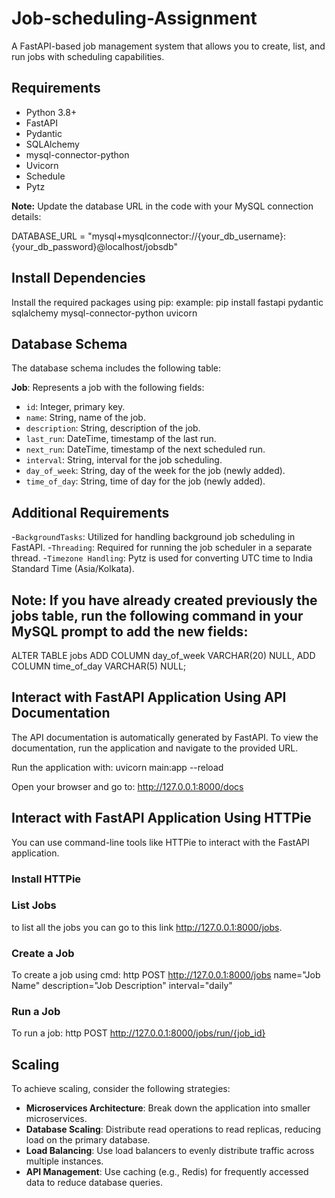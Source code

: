 # Job-scheduling-Assignment


A FastAPI-based job management system that allows you to create, list, and run jobs with scheduling capabilities.

## Requirements

- Python 3.8+
- FastAPI
- Pydantic
- SQLAlchemy
- mysql-connector-python
- Uvicorn
- Schedule
- Pytz

**Note:** Update the database URL in the code with your MySQL connection details:

DATABASE_URL = "mysql+mysqlconnector://{your_db_username}:{your_db_password}@localhost/jobsdb"


## Install Dependencies

Install the required packages using pip:
example: pip install fastapi pydantic sqlalchemy mysql-connector-python uvicorn


## Database Schema

The database schema includes the following table:

**Job**: Represents a job with the following fields:
- `id`: Integer, primary key.
- `name`: String, name of the job.
- `description`: String, description of the job.
- `last_run`: DateTime, timestamp of the last run.
- `next_run`: DateTime, timestamp of the next scheduled run.
- `interval`: String, interval for the job scheduling.
- `day_of_week`: String, day of the week for the job (newly added).
- `time_of_day`: String, time of day for the job (newly added).

## Additional Requirements
-`BackgroundTasks`: Utilized for handling background job scheduling in FastAPI.
-`Threading`: Required for running the job scheduler in a separate thread.
-`Timezone Handling`: Pytz is used for converting UTC time to India Standard Time (Asia/Kolkata).

## Note: If you have already created previously the jobs table, run the following command in your MySQL prompt to add the new fields:
ALTER TABLE jobs
ADD COLUMN day_of_week VARCHAR(20) NULL,
ADD COLUMN time_of_day VARCHAR(5) NULL;

##  Interact with FastAPI Application Using API Documentation

The API documentation is automatically generated by FastAPI. To view the documentation, run the application and navigate to the provided URL.

Run the application with:
uvicorn main:app --reload

Open your browser and go to: http://127.0.0.1:8000/docs


## Interact with FastAPI Application Using HTTPie

You can use command-line tools like HTTPie to interact with the FastAPI application.

### Install HTTPie

### List Jobs 
 to list all the jobs you can go to this link http://127.0.0.1:8000/jobs.

### Create a Job 
To create a job using cmd: http POST http://127.0.0.1:8000/jobs name="Job Name" description="Job Description" interval="daily"

### Run a Job
To run a job:
http POST http://127.0.0.1:8000/jobs/run/{job_id}


## Scaling

To achieve scaling, consider the following strategies:

- **Microservices Architecture**: Break down the application into smaller microservices.
- **Database Scaling**: Distribute read operations to read replicas, reducing load on the primary database.
- **Load Balancing**: Use load balancers to evenly distribute traffic across multiple instances.
- **API Management**: Use caching (e.g., Redis) for frequently accessed data to reduce database queries.




